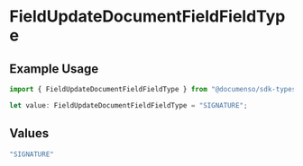# FieldUpdateDocumentFieldFieldType

## Example Usage

```typescript
import { FieldUpdateDocumentFieldFieldType } from "@documenso/sdk-typescript/models/operations";

let value: FieldUpdateDocumentFieldFieldType = "SIGNATURE";
```

## Values

```typescript
"SIGNATURE"
```